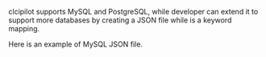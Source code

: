clcipilot supports MySQL and PostgreSQL, while developer can extend it to support more databases by creating a JSON file while is a keyword mapping.

Here is an example of MySQL JSON file.